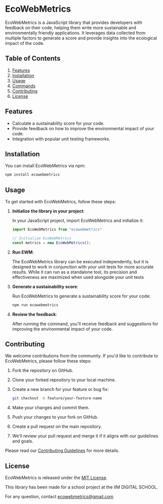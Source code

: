 # EcoWebMetrics

EcoWebMetrics is a JavaScript library that provides developers with feedback on their code, helping them write more sustainable and environmentally friendly applications. It leverages data collected from multiple factors to generate a score and provide insights into the ecological impact of the code.

## Table of Contents

1. [Features](#features)
2. [Installation](#installation)
3. [Usage](#usage)
4. [Commands](#commands)
5. [Contributing](#contributing)
6. [License](#license)

## Features

- Calculate a sustainability score for your code.
- Provide feedback on how to improve the environmental impact of your code.
- Integration with popular unit testing frameworks.

## Installation

You can install EcoWebMetrics via npm:

```bash
npm install ecowebmetrics
```

## Usage

To get started with EcoWebMetrics, follow these steps:

1. **Initialize the library in your project**:

   In your JavaScript project, import EcoWebMetrics and initialize it:

   ```javascript
   import EcoWebMetrics from "ecowebmetrics"

   // Initialize EcoWebMetrics
   const metrics = new EcoWebMetrics();
   ```

2. **Run EWM**:

    The EcoWebMetrics library can be executed independently, but it is designed to work in conjunction with your unit tests for more accurate results. While it can run as a standalone tool, its precision and effectiveness are maximized when used alongside your unit tests

3. **Generate a sustainability score**:

   Run EcoWebMetrics to generate a sustainability score for your code:

   ```bash
   npm run ecowebmetrics
   ```

4. **Review the feedback**:

   After running the command, you'll receive feedback and suggestions for improving the environmental impact of your code.


## Contributing

We welcome contributions from the community. If you'd like to contribute to EcoWebMetrics, please follow these steps:

1. Fork the repository on GitHub.

2. Clone your forked repository to your local machine.

3. Create a new branch for your feature or bug fix:

   ```bash
   git checkout -b feature/your-feature-name
   ```

4. Make your changes and commit them.

5. Push your changes to your fork on GitHub.

6. Create a pull request on the main repository.

7. We'll review your pull request and merge it if it aligns with our guidelines and goals.

Please read our [Contributing Guidelines](CONTRIBUTING.md) for more details.

## License

EcoWebMetrics is released under the [MIT License](LICENSE).

This library has been made for a school project at the IIM DIGITAL SCHOOL.

For any question, contact ecowebmetrics@gmail.com